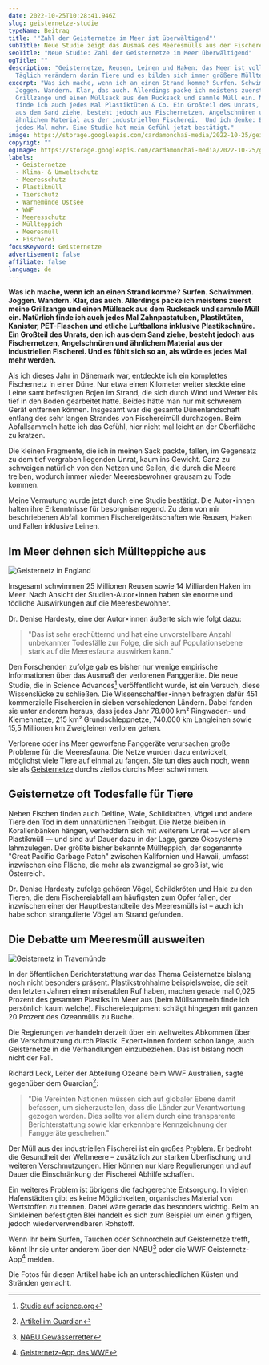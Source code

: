 ```yaml
---
date: 2022-10-25T10:28:41.946Z
slug: geisternetze-studie
typeName: Beitrag
title: '"Zahl der Geisternetze im Meer ist überwältigend"'
subTitle: Neue Studie zeigt das Ausmaß des Meeresmülls aus der Fischerei
seoTitle: "Neue Studie: Zahl der Geisternetze im Meer überwältigend"
ogTitle: ""
description: "Geisternetze, Reusen, Leinen und Haken: das Meer ist voll davon.
  Täglich verändern darin Tiere und es bilden sich immer größere Müllteppiche."
excerpt: "Was ich mache, wenn ich an einen Strand komme? Surfen. Schwimmen.
  Joggen. Wandern. Klar, das auch. Allerdings packe ich meistens zuerst meine
  Grillzange und einen Müllsack aus dem Rucksack und sammle Müll ein. Natürlich
  finde ich auch jedes Mal Plastiktüten & Co. Ein Großteil des Unrats, den ich
  aus dem Sand ziehe, besteht jedoch aus Fischernetzen, Angelschnüren und
  ähnlichem Material aus der industriellen Fischerei.  Und ich denke: Es wird
  jedes Mal mehr. Eine Studie hat mein Gefühl jetzt bestätigt."
image: https://storage.googleapis.com/cardamonchai-media/2022-10-25/geisternetze-jpeg-imagine-383838_545d5f_1024_768/640.webp
copyrigt: ""
ogImage: https://storage.googleapis.com/cardamonchai-media/2022-10-25/geisternetze-fb-jpeg-imagine-a8a8a8_758389_1200_628/640.webp
labels:
  - Geisternetze
  - Klima- & Umweltschutz
  - Meeresschutz
  - Plastikmüll
  - Tierschutz
  - Warnemünde Ostsee
  - WWF
  - Meeresschutz
  - Müllteppich
  - Meeresmüll
  - Fischerei
focusKeyword: Geisternetze
advertisement: false
affiliate: false
language: de
---
```

**Was ich mache, wenn ich an einen Strand komme? Surfen. Schwimmen. Joggen. Wandern. Klar, das auch. Allerdings packe ich meistens zuerst meine Grillzange und einen Müllsack aus dem Rucksack und sammle Müll ein. Natürlich finde ich auch jedes Mal Zahnpastatuben, Plastiktüten, Kanister, PET-Flaschen und etliche Luftballons inklusive Plastikschnüre. Ein Großteil des Unrats, den ich aus dem Sand ziehe, besteht jedoch aus Fischernetzen, Angelschnüren und ähnlichem Material aus der industriellen Fischerei. Und es fühlt sich so an, als würde es jedes Mal mehr werden.**

Als ich dieses Jahr in Dänemark war, entdeckte ich ein komplettes Fischernetz in einer Düne. Nur etwa einen Kilometer weiter steckte eine Leine samt befestigten Bojen im Strand, die sich durch Wind und Wetter bis tief in den Boden gearbeitet hatte. Beides hätte man nur mit schwerem Gerät entfernen können. Insgesamt war die gesamte Dünenlandschaft entlang des sehr langen Strandes von Fischereimüll durchzogen. Beim Abfallsammeln hatte ich das Gefühl, hier nicht mal leicht an der Oberfläche zu kratzen. 

Die kleinen Fragmente, die ich in meinen Sack packte, fallen, im Gegensatz zu dem tief vergraben liegenden Unrat, kaum ins Gewicht. Ganz zu schweigen natürlich von den Netzen und Seilen, die durch die Meere treiben, wodurch immer wieder Meeresbewohner grausam zu Tode kommen.

Meine Vermutung wurde jetzt durch eine Studie bestätigt. Die Autor⋆innen halten ihre Erkenntnisse für besorgniserregend. Zu dem von mir beschriebenen Abfall kommen Fischereigerätschaften wie Reusen, Haken und Fallen inklusive Leinen.

## Im Meer dehnen sich Müllteppiche aus

![Geisternetz in England](https://storage.googleapis.com/cardamonchai-media/2022-10-25/geisternetze-england-jpeg-imagine-b8b8b8_75858c_4752_3168/640.webp "Geisternetz in England")

Insgesamt schwimmen 25 Millionen Reusen sowie 14 Milliarden Haken im Meer. Nach Ansicht der Studien-Autor⋆innen haben sie enorme und tödliche Auswirkungen auf die Meeresbewohner.

Dr. Denise Hardesty, eine der Autor⋆innen äußerte sich wie folgt dazu:

> "Das ist sehr erschütternd und hat eine unvorstellbare Anzahl unbekannter Todesfälle zur Folge, die sich auf Populationsebene stark auf die Meeresfauna auswirken kann."

Den Forschenden zufolge gab es bisher nur wenige empirische Informationen über das Ausmaß der verlorenen Fanggeräte. Die neue Studie, die in Science Advances[^1] veröffentlicht wurde, ist ein Versuch, diese Wissenslücke zu schließen. Die Wissenschaftler⋆innen befragten dafür 451 kommerzielle Fischereien in sieben verschiedenen Ländern. Dabei fanden sie unter anderem heraus, dass jedes Jahr 78.000 km² Ringwaden- und Kiemennetze, 215 km² Grundschleppnetze, 740.000 km Langleinen sowie 15,5 Millionen km Zweigleinen verloren gehen. 

Verlorene oder ins Meer geworfene Fanggeräte verursachen große Probleme für die Meeresfauna. Die Netze wurden dazu entwickelt, möglichst viele Tiere auf einmal zu fangen. Sie tun dies auch noch, wenn sie als [Geisternetze](/2018/08/wwf-geisternetz-warnemuende/) durchs ziellos durchs Meer schwimmen.

## Geisternetze oft Todesfalle für Tiere 

Neben Fischen finden auch Delfine, Wale, Schildkröten, Vögel und andere Tiere den Tod in dem unnatürlichen Treibgut. Die Netze bleiben in Korallenbänken hängen, verheddern sich mit weiterem Unrat — vor allem Plastikmüll — und sind auf Dauer dazu in der Lage, ganze Ökosysteme lahmzulegen. Der größte bisher bekannte Müllteppich, der sogenannte "Great Pacific Garbage Patch" zwischen Kalifornien und Hawaii, umfasst inzwischen eine Fläche, die mehr als zwanzigmal so groß ist, wie Österreich.

Dr. Denise Hardesty zufolge gehören Vögel, Schildkröten und Haie zu den Tieren, die dem Fischereiabfall am häufigsten zum Opfer fallen, der inzwischen einer der Hauptbestandteile des Meeresmülls ist – auch ich habe schon strangulierte Vögel am Strand gefunden. 

## Die Debatte um Meeresmüll ausweiten

![Geisternetz in Travemünde](https://storage.googleapis.com/cardamonchai-media/2022-10-25/geisternetze-travemuende-jpeg-imagine-f86828_966658_4752_3168/640.webp "Meeresmüll in Deutschland")

In der öffentlichen Berichterstattung war das Thema Geisternetze bislang noch nicht besonders präsent. Plastikstrohhalme beispielsweise, die seit den letzten Jahren einen miserablen Ruf haben, machen gerade mal 0,025 Prozent des gesamten Plastiks im Meer aus (beim Müllsammeln finde ich persönlich kaum welche). Fischereiequipment schlägt hingegen mit ganzen 20 Prozent des Ozeanmülls zu Buche.

Die Regierungen verhandeln derzeit über ein weltweites Abkommen über die Verschmutzung durch Plastik. Expert⋆innen fordern schon lange, auch Geisternetze in die Verhandlungen einzubeziehen. Das ist bislang noch nicht der Fall.

Richard Leck, Leiter der Abteilung Ozeane beim WWF Australien, sagte gegenüber dem Guardian[^2]:

> "Die Vereinten Nationen müssen sich auf globaler Ebene damit befassen, um sicherzustellen, dass die Länder zur Verantwortung gezogen werden. Dies sollte vor allem durch eine transparente Berichterstattung sowie klar erkennbare Kennzeichnung der Fanggeräte geschehen."

Der Müll aus der industriellen Fischerei ist ein großes Problem. Er bedroht die Gesundheit der Weltmeere – zusätzlich zur starken Überfischung und weiteren Verschmutzungen. Hier können nur klare Regulierungen und auf Dauer die Einschränkung der Fischerei Abhilfe schaffen.

Ein weiteres Problem ist übrigens die fachgerechte Entsorgung. In vielen Hafenstädten gibt es keine Möglichkeiten, organisches Material von Wertstoffen zu trennen. Dabei wäre gerade das besonders wichtig. Beim an Sinkleinen befestigten Blei handelt es sich zum Beispiel um einen giftigen, jedoch wiederverwendbaren Rohstoff.

Wenn Ihr beim Surfen, Tauchen oder Schnorcheln auf Geisternetze trefft, könnt Ihr sie unter anderem über den NABU[^3] oder die WWF Geisternetz-App[^4] melden.

Die Fotos für diesen Artikel habe ich an unterschiedlichen Küsten und Stränden gemacht.

[^1]: [Studie auf science.org](https://www.science.org/doi/10.1126/sciadv.abq0135)

[^2]: [Artikel im Guardian](https://www.theguardian.com/environment/2022/oct/16/new-study-reveals-staggering-scale-of-lost-fishing-gear-drifting-in-earths-oceans)

[^3]: [NABU Gewässerretter](https://www.nabu.de/natur-und-landschaft/aktionen-und-projekte/meere-ohne-plastik/gewaesserretter/index.html)

[^4]: [Geisternetz-App des WWF](https://www.wwf.de/2020/januar/per-app-ans-netz#:~:text=Mithilfe%20des%20%E2%80%9EWWF%20Geistertauchers%E2%80%9C%2C,sowie%20bereits%20gemeldete%20Sonarpunkte%20verifizieren.)